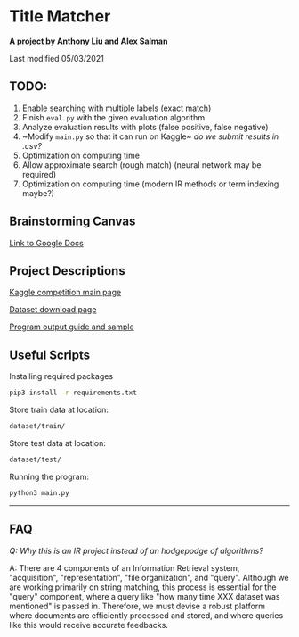# Title Matcher

**A project by Anthony Liu and Alex Salman**

Last modified 05/03/2021

## TODO:
1. Enable searching with multiple labels (exact match)
2. Finish `eval.py` with the given evaluation algorithm
3. Analyze evaluation results with plots (false positive, false negative)
4. ~Modify `main.py` so that it can run on Kaggle~ _do we submit results in .csv?_
5. Optimization on computing time
6. Allow approximate search (rough match) (neural network may be required)
7. Optimization on computing time (modern IR methods or term indexing maybe?)

## Brainstorming Canvas
[Link to Google Docs](https://docs.google.com/document/d/1zjpbcx4N6viEDxbHI9Jovx2x2zH4h5xOCiHbn1oLfGM/edit)


## Project Descriptions
[Kaggle competition main page](https://www.kaggle.com/c/coleridgeinitiative-show-us-the-data)

[Dataset download page](https://www.kaggle.com/c/coleridgeinitiative-show-us-the-data/data)

[Program output guide and sample](https://www.kaggle.com/c/coleridgeinitiative-show-us-the-data/overview/evaluation)


## Useful Scripts
Installing required packages
``` bash
pip3 install -r requirements.txt
```

Store train data at location:
``` bash
dataset/train/
```

Store test data at location:
``` bash
dataset/test/
```

Running the program:
``` bash
python3 main.py
```

----
## FAQ

_Q: Why this is an IR project instead of an hodgepodge of algorithms?_

A: There are 4 components of an Information Retrieval system, "acquisition", "representation", "file organization", and "query". Although we are working primarily on string matching, this process is essential for the "query" component, where a query like "how many time XXX dataset was mentioned" is passed in. Therefore, we must devise a robust platform where documents are efficiently processed and stored, and where queries like this would receive accurate feedbacks.





